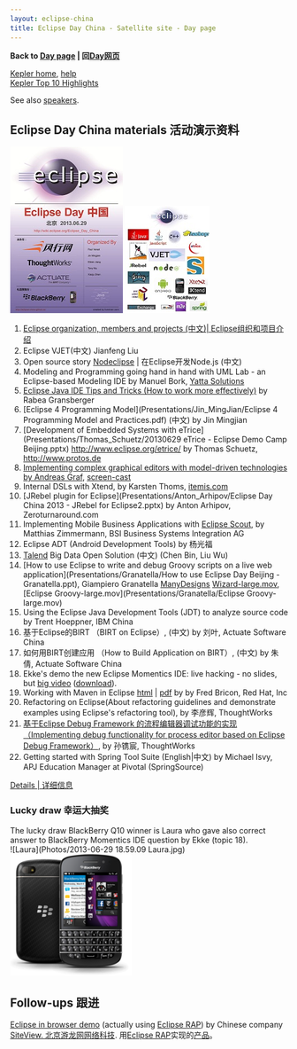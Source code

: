 ```yaml
---
layout: eclipse-china
title: Eclipse Day China - Satellite site - Day page
---
```


<p><b>Back to <a href="/Day/">Day page</a> | 回<a href="/Day/">Day网页</a></b></p>

[Kepler home](http://www.eclipse.org/kepler/), [help](//help.eclipse.org/kepler/)  
[Kepler Top 10 Highlights](http://www.eclipse.org/community/eclipse_newsletter/2013/june/article1.php)

See also [speakers](Speakers/).

## Eclipse Day China materials 活动演示资料

![Eclipse-4-tiny-6.png](Poster/Eclipse-4-tiny-6.png)
![Languages-and-technologies-under-eclipse-5-tiny.jpg](../Pictures/Languages-and-technologies-under-eclipse-5-tiny.jpg)

1. [Eclipse organization, members and projects (中文)| Eclipse组织和项目介绍](http://eclipse-china.github.io/Day/press-release)
2. Eclipse VJET(中文) Jianfeng Liu
3. Open source story [Nodeclipse](http://www.nodeclipse.org/) | 在Eclipse开发Node.js (中文)
4. Modeling and Programming going hand in hand with UML Lab - an Eclipse-based Modeling IDE by Manuel Bork, [Yatta Solutions](http://www.yatta.de/en/)
5. [Eclipse Java IDE Tips and Tricks (How to work more effectively)](Presentations/Rabea_Gransberger/EclipseTippsAndTricks_NoNotes.pptx) by Rabea Gransberger
6. [Eclipse 4 Programming Model](Presentations/Jin_MingJian/Eclipse 4 Programming Model  and  Practices.pdf) (中文) by Jin Mingjian 
7. [Development of Embedded Systems with eTrice](Presentations/Thomas_Schuetz/20130629 eTrice - Eclipse Demo Camp Beijing.pptx) http://www.eclipse.org/etrice/ by Thomas Schuetz, http://www.protos.de  
8. [Implementing complex graphical editors with model-driven technologies by Andreas Graf](Presentations/Andreas_Graf/Eclipse_DemoCamp_Beijing_2013.pdf), [screen-cast](Presentations/Andreas_Graf/GeneratedEditor.mp4)
9. Internal DSLs with Xtend, by Karsten Thoms, [itemis.com](http://www.itemis.com/)  
10. [JRebel plugin for Eclipse](Presentations/Anton_Arhipov/Eclipse Day China 2013 - JRebel for Eclipse2.pptx) by Anton Arhipov, Zeroturnaround.com
11. Implementing Mobile Business Applications with [Eclipse Scout](http://www.eclipse.org/scout/), by Matthias Zimmermann, BSI Business Systems Integration AG
12. Eclipse ADT (Android Development Tools) by 杨光福
13. [Talend](http://www.talend.com/) Big Data Open Solution (中文) (Chen Bin, Liu Wu)
14. [How to use Eclipse to write and debug Groovy scripts on a live web application](Presentations/Granatella/How to use Eclipse Day Beijing - Granatella.ppt), Giampiero Granatella [ManyDesigns](http://www.manydesigns.com/en/home)
 [Wizard-large.mov](Presentations/Granatella/Wizard-large.mov), [Eclipse Groovy-large.mov](Presentations/Granatella/Eclipse Groovy-large.mov) 
15. Using the Eclipse Java Development Tools (JDT) to analyze source code by Trent Hoeppner, IBM China
16. 基于Eclipse的BIRT （BIRT on Eclipse）, (中文) by 刘叶, Actuate Software China
17. 如何用BIRT创建应用 （How to Build Application on BIRT）, (中文) by 朱倩, Actuate Software China
18. Ekke's demo the new Eclipse Momentics IDE: live hacking - no slides, but [big video](http://ge.tt/879UqUk/v/0) ([download](http://ge.tt/api/1/files/879UqUk/0/blob?download)). 
19. Working with Maven in Eclipse [html](Presentations/Fred_Bricon/m2e-eclipseday-beijing.html) | [pdf](Presentations/Fred_Bricon/m2e-eclipseday-beijing.pdf) by by Fred Bricon, Red Hat, Inc
20. Refactoring on Eclipse(About refactoring guidelines and demonstrate examples using Eclipse's refactoring tool), by 李彦辉, ThoughtWorks
21. [基于Eclipse Debug Framework 的流程编辑器调试功能的实现（Implementing debug functionality for process editor based on Eclipse Debug Framework）](Presentations/Sun_Juanchen/ImplementDebugFunctionalityUsingEclipseDebugFrameworks.pdf), by 孙镌宸, ThoughtWorks
22. Getting started with Spring Tool Suite (English|中文) by Michael Isvy, APJ Education Manager at Pivotal (SpringSource)

[Details | 详细信息](http://wiki.eclipse.org/Eclipse_Day_China#Details_.7C_.E8.AF.A6.E7.BB.86.E4.BF.A1.E6.81.AF) 

### Lucky draw 幸运大抽奖

The lucky draw BlackBerry Q10 winner is Laura who gave also correct answer to BlackBerry Momentics IDE question by Ekke (topic 18).  
![Laura](Photos/2013-06-29 18.59.09 Laura.jpg)
![Blackberry_Q10_Black.png](/Pictures/Blackberry_Q10_Black.png)  

## Follow-ups 跟进

[Eclipse in browser demo](http://itsmdemo.siteview.com/itsmdemo/webloader) (actually using [Eclipse RAP](http://www.eclipse.org/rap/))
 by Chinese company [SiteView. 北京游龙网网络科技](http://www.siteview.com).
用[Eclipse RAP](http://www.eclipse.org/rap/)实现的[产品](http://itsmdemo.siteview.com/itsmdemo/webloader)。
